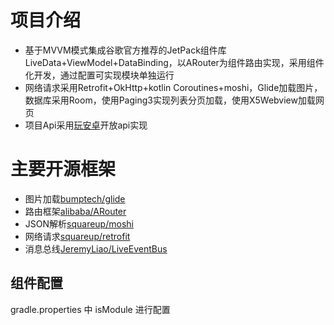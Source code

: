 # 项目介绍
* 基于MVVM模式集成谷歌官方推荐的JetPack组件库LiveData+ViewModel+DataBinding，以ARouter为组件路由实现，采用组件化开发，通过配置可实现模块单独运行
* 网络请求采用Retrofit+OkHttp+kotlin Coroutines+moshi，Glide加载图片，数据库采用Room，使用Paging3实现列表分页加载，使用X5Webview加载网页
* 项目Api采用[玩安卓](https://www.wanandroid.com/blog/show/2)开放api实现

# 主要开源框架
* 图片加载[bumptech/glide](https://github.com/bumptech/glide)
* 路由框架[alibaba/ARouter](https://github.com/alibaba/ARouter)
* JSON解析[squareup/moshi](https://github.com/square/moshi)
* 网络请求[squareup/retrofit](https://github.com/square/retrofit)
* 消息总线[JeremyLiao/LiveEventBus](https://github.com/JeremyLiao/LiveEventBus)

## 组件配置
gradle.properties 中 isModule 进行配置






